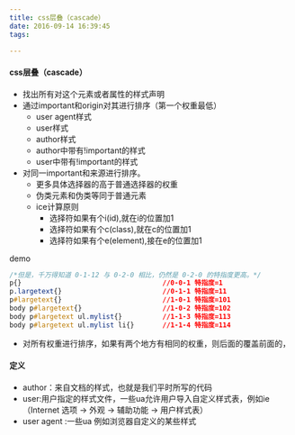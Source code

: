 ```yaml
---
title: css层叠（cascade）
date: 2016-09-14 16:39:45
tags:

---
```


#### css层叠（cascade）

- 找出所有对这个元素或者属性的样式声明
- 通过important和origin对其进行排序（第一个权重最低）
    + user agent样式
    + user样式
    + author样式
    + author中带有!important的样式
    + user中带有!important的样式
- 对同一important和来源进行排序。
    + 更多具体选择器的高于普通选择器的权重
    + 伪类元素和伪类等同于普通元素
    + ice计算原则
        * 选择符如果有个i(id),就在i的位置加1
        * 选择符如果有个c(class),就在c的位置加1
        * 选择符如果有个e(element),接在e的位置加1
<!--more-->
demo

```css 
/*但是，千万得知道 0-1-12 与 0-2-0 相比，仍然是 0-2-0 的特指度更高。*/
p{}                                   //0-0-1 特指度=1
p.largetext{}                         //0-1-1 特指度=11
p#largetext{}                         //1-0-1 特指度=101
body p#largetext{}                    //1-0-2 特指度=102
body p#largetext ul.mylist{}          //1-1-3 特指度=113
body p#largetext ul.mylist li{}       //1-1-4 特指度=114
```

- 对所有权重进行排序，如果有两个地方有相同的权重，则后面的覆盖前面的，

#### 定义

- author：来自文档的样式，也就是我们平时所写的代码
- user:用户指定的样式文件，一些ua允许用户导入自定义样式表，例如ie（Internet 选项 -> 外观 -> 辅助功能 -> 用户样式表）
- user agent :一些ua 例如浏览器自定义的某些样式